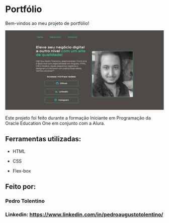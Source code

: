 # Portfólio
Bem-vindos ao meu projeto de portfólio!

![image](https://raw.githubusercontent.com/PedroPaje/portfolio-alura/main/assets/portfolio.png)

Este projeto foi feito durante a formação Iniciante em Programação da Oracle Education One em conjunto com a Alura.

## Ferramentas utilizadas:

* HTML

* CSS

* Flex-box

## Feito por:

### Pedro Tolentino

### Linkedin: https://www.linkedin.com/in/pedroaugustotolentino/
